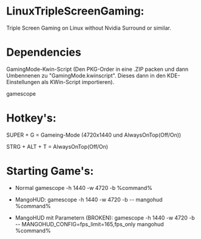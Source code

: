 # LinuxTripleScreenGaming:
Triple Screen Gaming on Linux without Nvidia Surround or similar.

# Dependencies
GamingMode-Kwin-Script (Den PKG-Order in eine .ZIP packen und dann Umbennenen zu "GamingMode.kwinscript". Dieses dann in den KDE-Einstellungen als KWin-Script importieren).

gamescope

# Hotkey's:
SUPER + G = Gameing-Mode (4720x1440 und AlwaysOnTop(Off/On))

STRG + ALT + T = AlwaysOnTop(Off/On)

# Starting Game's:

- Normal
gamescope -h 1440 -w 4720 -b %command%

- MangoHUD:
gamescope -h 1440 -w 4720 -b -- mangohud %command%

- MangoHUD mit Parametern (BROKEN):
gamescope -h 1440 -w 4720 -b -- MANGOHUD_CONFIG=fps_limit=165,fps_only mangohud %command%
